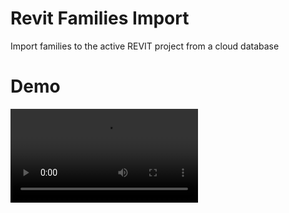 # Revit Families Import
 Import families to the active REVIT project from a cloud database

# Demo
![Demo](https://raw.githubusercontent.com/bakigervalla/Revit-Families-Import/blob/master/Revon.UI/Resources/Revon.mov?raw=true "Demo")
